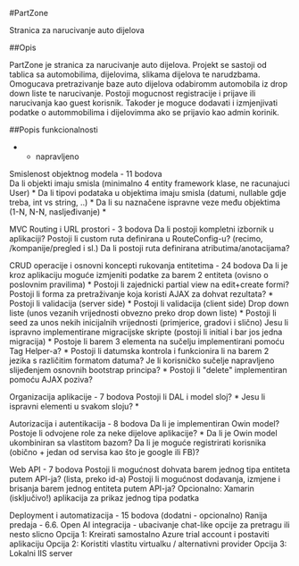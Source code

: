 #PartZone

Stranica za narucivanje auto dijelova

##Opis

PartZone je stranica za narucivanje auto dijelova. 
Projekt se sastoji od tablica sa automobilima, dijelovima, slikama dijelova te narudzbama.
Omogucava pretrazivanje baze auto dijelova odabiromm automobila iz drop down liste te narucivanje. 
Postoji mogucnost registracije i prijave ili narucivanja kao guest korisnik.
Takoder je moguce dodavati i izmjenjivati podatke o autommobilima i dijelovimma ako se prijavio kao admin korinik.

##Popis funkcionalnosti

* - napravljeno

Smislenost objektnog modela - 11 bodova											
Da li objekti imaju smisla (minimalno 4 entity framework klase, ne racunajuci User)				*
Da li tipovi podataka u objektima imaju smisla (datumi, nullable gdje treba, int vs string, ..)			*
Da li su naznačene ispravne veze među objektima (1-N, N-N, nasljeđivanje)					*
	
MVC Routing i URL prostori - 3 bodova
Da li postoji kompletni izbornik u aplikaciji?
Postoji li custom ruta definirana u RouteConfig-u? (recimo, /kompanije/pregled i sl.)
Da li postoji ruta definirana atributima/anotacijama?
	
CRUD operacije i osnovni koncepti rukovanja entitetima - 24 bodova
Da li je kroz aplikaciju moguće izmjeniti podatke za barem 2 entiteta (ovisno o poslovnim pravilima) 		*
Postoji li zajednicki partial view na edit+create formi?
Postoji li forma za pretraživanje koja koristi AJAX za dohvat rezultata?					*
Postoji li validacija (server side)										*
Postoji li validacija (client side)
Drop down liste (unos vezanih vrijednosti obvezno preko drop down liste)					*
Postoji li seed za unos nekih inicijalnih vrijednosti (primjerice, gradovi i slično)
Jesu li ispravno implementirane migracijske skripte (postoji li initial i bar jos jedna migracija)		*
Postoje li barem 3 elementa na sučelju implementirani pomoću Tag Helper-a?					*
Postoji li datumska kontrola i funkcionira li na barem 2 jezika s različitim formatom datuma?
Je li korisničko sučelje napravljeno slijeđenjem osnovnih bootstrap principa?					*
Postoji li "delete" implementiran pomoću AJAX poziva?
	
Organizacija aplikacije - 7 bodova
Postoji li DAL i model sloj?											*
Jesu li ispravni elementi u svakom sloju?									*
	
Autorizacija i autentikacija - 8 bodova
Da li je implementiran Owin model?
Postoje li odvojene role za neke dijelove aplikacije?								*
Da li je Owin model ukombiniran sa vlastitom bazom?
Da li je moguće registrirati korisnika (obično + jedan od servisa kao što je google ili FB)?
	
Web API - 7 bodova
Postoji li mogućnost dohvata barem jednog tipa entiteta putem API-ja? (lista, preko id-a)
Postoji li mogućnost dodavanja, izmjene i brisanja barem jednog entiteta putem API-ja?
Opcionalno: Xamarin (isključivo!) aplikacija za prikaz jednog tipa podatka
	
Deployment i automatizacija - 15 bodova (dodatni - opcionalno)
Ranija predaja - 6.6.
Open AI integracija - ubacivanje chat-like opcije za pretragu ili nesto slicno
Opcija 1: Kreirati samostalno Azure trial account i postaviti aplikaciju
Opcija 2: Koristiti vlastitu virtualku / alternativni provider
Opcija 3: Lokalni IIS server
